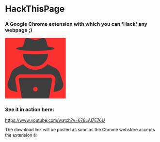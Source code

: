 # HackThisPage
### A Google Chrome extension with which you can 'Hack' any webpage ;)

<img alt="Meeting Assistant" src="https://github.com/virejdasani/HackThisPage/blob/master/assets/img/icon.png?raw=true" height="200px" />

### See it in action here:
https://www.youtube.com/watch?v=678LAl7E76U

The download link will be posted as soon as the Chrome webstore accepts the extension 👍
